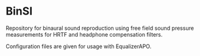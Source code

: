 # BinSI
Repository for binaural sound reproduction using free field sound pressure measurements for HRTF and headphone compensation filters.

Configuration files are given for usage with EqualizerAPO.

